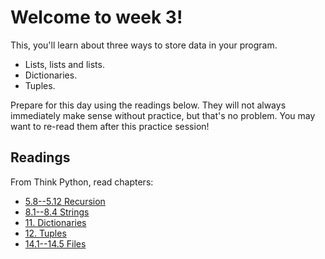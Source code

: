 # Welcome to week 3!

This, you'll learn about three ways to store data in your program.

* Lists, lists and lists.
* Dictionaries.
* Tuples.

Prepare for this day using the readings below. They will not always immediately
make sense without practice, but that's no problem. You may want to re-read
them after this practice session!

## Readings

From Think Python, read chapters:

* [5.8--5.12 Recursion](http://www.greenteapress.com/thinkpython/html/thinkpython006.html#toc59)
* [8.1--8.4 Strings](http://www.greenteapress.com/thinkpython/html/thinkpython009.html)
* [11. Dictionaries](http://www.greenteapress.com/thinkpython/html/thinkpython012.html)
* [12. Tuples](http://www.greenteapress.com/thinkpython/html/thinkpython013.html)
* [14.1--14.5 Files](http://www.greenteapress.com/thinkpython/html/thinkpython015.html)
